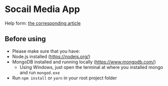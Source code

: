 # Socail Media App

Help form:  [the corresponding article](https://www.toptal.com/nodejs/secure-rest-api-in-nodejs)

## Before using

- Please make sure that you have:
 - Node.js installed (https://nodejs.org/)
 - MongoDB installed and running locally (https://www.mongodb.com/)
   - Using Windows, just open the terminal at where you installed mongo and run `mongod.exe`
 - Run `npm install` or `yarn` in your root project folder
